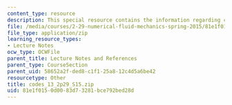 ```yaml
---
content_type: resource
description: This special resource contains the information regarding codes 13.
file: /media/courses/2-29-numerical-fluid-mechanics-spring-2015/81e1f0150d0083d73281bce792bed28d_codes_13_2p29_S15.zip
file_type: application/zip
learning_resource_types:
- Lecture Notes
ocw_type: OCWFile
parent_title: Lecture Notes and References
parent_type: CourseSection
parent_uid: 58652a2f-ded8-c1f1-25a8-12c4d5a6be42
resourcetype: Other
title: codes_13_2p29_S15.zip
uid: 81e1f015-0d00-83d7-3281-bce792bed28d
---
```

